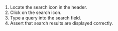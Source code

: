 1. Locate the search icon in the header.
2. Click on the search icon.
3. Type a query into the search field.
4. Assert that search results are displayed correctly.